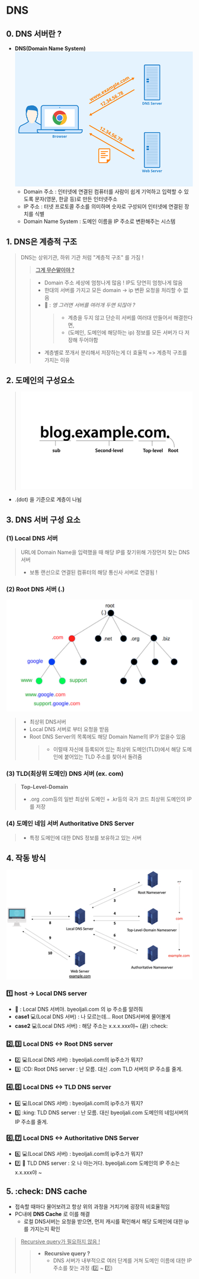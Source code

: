 # DNS

## 0. DNS 서버란 ?

- **DNS(Domain Name System)**
  <img src="assets/DNS_image.png">
  - Domain 주소 : 인터넷에 연결된 컴퓨터를 사람이 쉽게 기억하고 입력할 수 있도록 문자(영문, 한글 등)로 만든 인터넷주소
  - IP 주소 : 터넷 프로토콜 주소를 의미하며 숫자로 구성되어 인터넷에 연결된 장치를 식별
  - Domain Name System : 도메인 이름을 IP 주소로 변환해주는 시스템

## 1. DNS은 계층적 구조

> DNS는 상위기관, 하위 기관 처럼 "계층적 구조" 를 가짐 !
>
> > <u> **그게 무슨말이야 ?** </u>
>
> > - Domain 주소 세상에 엄청나게 많음 ! IP도 당연히 엄청나게 많음
> > - 한대의 서버를 가지고 모든 domain -> ip 변환 요청을 처리할 수 없음
> > - :baby: : _엥 그러면 서버를 여러개 두면 되잖아 ?_
> >   > - 계층을 두지 않고 단순히 서버를 여러대 만들어서 해결한다면,
> >   > - (도메인, 도메인에 해당하는 ip) 정보를 모든 서버가 다 저장해 두어야함
> > - 계층별로 쪼개서 분리해서 저장하는게 더 효율적 => 계층적 구조를 가지는 이유

## 2. 도메인의 구성요소

> <img src="assets/DNS_domain.jpeg">

- .(dot) 을 기준으로 계층이 나뉨

## 3. DNS 서버 구성 요소

### (1) Local DNS 서버

> URL에 Domain Name을 입력했을 때 해당 IP를 찾기위해 가장먼저 찾는 DNS서버
>
> - 보통 랜선으로 연결된 컴퓨터의 해당 통신사 서버로 연결됨 !

### (2) Root DNS 서버 (.)
![Alt text](assets/DNS_server.png)
> - 최상위 DNS서버
> - Local DNS 서버로 부터 요청을 받음
> - Root DNS Server의 목록에도 해당 Domain Name의 IP가 없을수 있음
>   > - 이럴때 자신에 등록되어 있는 최상위 도메인(TLD)에서 해당 도메인에 붙어있는 TLD 주소를 찾아서 돌려줌

### (3) TLD(최상위 도메인) DNS 서버 (ex. com)

> **Top-Level-Domain**
>
> - .org .com등의 일반 최상위 도메인 + .kr등의 국가 코드 최상위 도메인의 IP를 저장

### (4) 도메인 네임 서버 Authoritative DNS Server

> - 특정 도메인에 대한 DNS 정보를 보유하고 있는 서버

## 4. 작동 방식

![Alt text](assets/DNS_strucutre.png)

### 1️⃣ host -> Local DNS server

- :baby: : Local DNS 서버야. byeoljali.com 의 ip 주소를 알려줘
- **case1** :computer:(Local DNS 서버) : 나 모르는데... Root DNS서버에 물어볼게
- **case2** :computer:(Local DNS 서버) : 해당 주소는 x.x.x.xxx야~ (끝) :check:

### 2️⃣,3️⃣ Local DNS <-> Root DNS server

- 2️⃣ :computer:(Local DNS 서버) : byeoljali.com의 ip주소가 뭐지?
- 3️⃣ :CD: Root DNS server : 난 모름. 대신 .com TLD 서버의 IP 주소를 줄게.

### 4️⃣,5️⃣ Local DNS <-> TLD DNS server

- 4️⃣ :computer:(Local DNS 서버) : byeoljali.com의 ip주소가 뭐지?
- 5️⃣ :king: TLD DNS server : 난 모름. 대신 byeoljali.com 도메인의 네임서버의 IP 주소를 줄게.

### 6️⃣,7️⃣ Local DNS <-> Authoritative DNS Server

- 6️⃣ :computer:(Local DNS 서버) : byeoljali.com의 ip주소가 뭐지?
- 7️⃣ 👀 TLD DNS server : 오 나 아는거다. byeoljali.com 도메인의 IP 주소는 x.x.xxx야 ~

## 5. :check: DNS cache

- 접속할 때마다 물어보려고 항상 위의 과정을 거치기에 굉장히 비효율적임
- PC내에 **DNS Cache** 로 이를 해결
  - 로컬 DNS서버는 요청을 받으면, 먼저 캐시를 확인해서 해당 도메인에 대한 ip를 가지는지 확인

> <u>Recursive query가 필요하지 않음 !</u>
>
> > - **Recursive query ?**
> >   - DNS 서버가 내부적으로 여러 단계를 거쳐 도메인 이름에 대한 IP 주소를 찾는 과정 (2️⃣ ~ 7️⃣)
